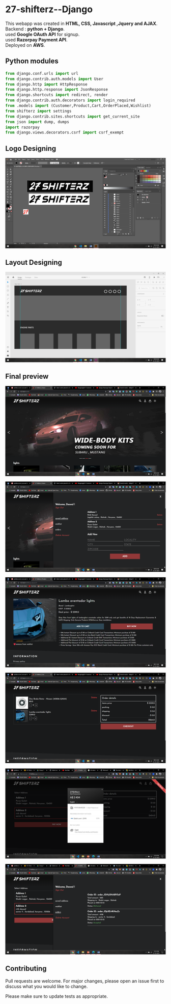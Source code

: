 # 27-shifterz--Django
 
This webapp was created in **HTML, CSS, Javascript ,Jquery and
AJAX**.\
Backend : **python + Django**.\
used **Google OAuth API** for signup.\
used **Razorpay Payment API**.\
Deployed on **AWS**.

## Python modules 
```python
from django.conf.urls import url
from django.contrib.auth.models import User
from django.http import HttpResponse
from django.http.response import JsonResponse
from django.shortcuts import redirect, render
from django.contrib.auth.decorators import login_required
from .models import (Customer,Product,Cart,OrderPlaced,Wishlist)
from shifterz import settings
from django.contrib.sites.shortcuts import get_current_site
from json import dump, dumps
import razorpay
from django.views.decorators.csrf import csrf_exempt
```


## Logo Designing
![](https://github.com/ritikdeswal/27-shifterz--Django/blob/main/screenshots/logo_design.png)

## Layout Designing
![](https://github.com/ritikdeswal/27-shifterz--Django/blob/main/screenshots/layout_design.png)

## Final preview
![](https://github.com/ritikdeswal/27-shifterz--Django/blob/main/screenshots/homepage.png)

![](https://github.com/ritikdeswal/27-shifterz--Django/blob/main/screenshots/2.png)

![](https://github.com/ritikdeswal/27-shifterz--Django/blob/main/screenshots/3.png)

![](https://github.com/ritikdeswal/27-shifterz--Django/blob/main/screenshots/4.png)

![](https://github.com/ritikdeswal/27-shifterz--Django/blob/main/screenshots/5.png)

![](https://github.com/ritikdeswal/27-shifterz--Django/blob/main/screenshots/6.png)

## Contributing
Pull requests are welcome. For major changes, please open an issue first to discuss what you would like to change.

Please make sure to update tests as appropriate.
